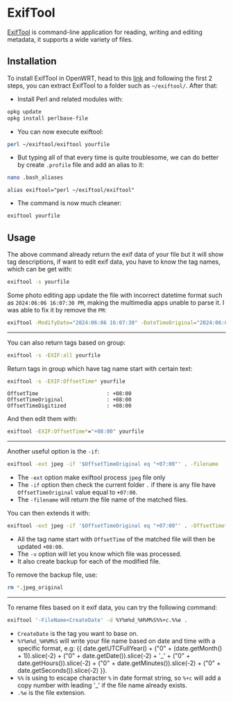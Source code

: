 <script setup>
const date = new Date();
</script>

# ExifTool

[ExifTool](https://exiftool.org/) is command-line application for reading, writing and editing metadata, it supports a wide variety of files.

## Installation

To install ExifTool in OpenWRT, head to this [link](https://exiftool.org/install.html#Unix) and following the first 2 steps, you can extract ExifTool to a folder such as `~/exiftool/`. After that:
- Install Perl and related modules with:
```sh
opkg update
opkg install perlbase-file
```
- You can now execute exiftool:
```sh
perl ~/exiftool/exiftool yourfile
```
- But typing all of that every time is quite troublesome, we can do better by create `.profile` file and add an alias to it:
```sh
nano .bash_aliases
```
```
alias exiftool="perl ~/exiftool/exiftool"
```
- The command is now much cleaner:
```sh
exiftool yourfile
```

## Usage

The above command already return the exif data of your file but it will show tag descriptions, if want to edit exif data, you have to know the tag names, which can be get with:
```sh
exiftool -s yourfile
```

Some photo editing app update the file with incorrect datetime format such as `2024:06:06 16:07:30 PM`, making the multimedia apps unable to parse it. I was able to fix it by remove the `PM`:
```sh
exiftool -ModifyDate="2024:06:06 16:07:30" -DateTimeOriginal="2024:06:06 16:07:30" -CreateDate="2024:06:06 16:07:30" yourfile
```

---

You can also return tags based on group:
```sh
exiftool -s -EXIF:all yourfile
```

Return tags in group which have tag name start with certain text:
```sh
exiftool -s -EXIF:OffsetTime* yourfile
```
```
OffsetTime                      : +08:00
OffsetTimeOriginal              : +08:00
OffsetTimeDigitized             : +08:00
```

And then edit them with:
```sh
exiftool -EXIF:OffsetTime*="+08:00" yourfile
```

---

Another useful option is the `-if`:
```sh
exiftool -ext jpeg -if '$OffsetTimeOriginal eq "+07:00"' . -filename
```
- The `-ext` option make exiftool process `jpeg` file only
- The `-if` option then check the current folder `.` if there is any file have `OffsetTimeOriginal` value equal to `+07:00`.
- The `-filename` will return the file name of the matched files.

You can then extends it with:
```sh
exiftool -ext jpeg -if '$OffsetTimeOriginal eq "+07:00"' . -OffsetTime*="+08:00" -v
```
- All the tag name start with `OffsetTime` of the matched file will then be updated `+08:00`.
- The `-v` option will let you know which file was processed.
- It also create backup for each of the modified file.

To remove the backup file, use:
```sh
rm *.jpeg_original
```

---

To rename files based on it exif data, you can try the following command:
```sh
exiftool '-FileName<CreateDate' -d %Y%m%d_%H%M%S%%+c.%%e .
```
- `CreateDate` is the tag you want to base on.
- `%Y%m%d_%H%M%S` will write your file name based on date and time with a specific format, e.g: {{ date.getUTCFullYear() + ("0" + (date.getMonth() + 1)).slice(-2) + ("0" + date.getDate()).slice(-2) + '_' + ("0" + date.getHours()).slice(-2) + ("0" + date.getMinutes()).slice(-2) + ("0" + date.getSeconds()).slice(-2) }}.
- `%%` is using to escape character `%` in date format string, so `%+c` will add a copy number with leading '_' if the file name already exists.
- `.%e` is the file extension.